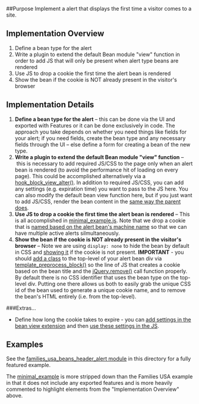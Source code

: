 ##Purpose
Implement a alert that displays the first time a visitor comes to a site.

## Implementation Overview

1. Define a bean type for the alert
2. Write a plugin to extend the default Bean module "view" function in order to add JS that will only be present when alert type beans are rendered
4. Use JS to drop a cookie the first time the alert bean is rendered
5. Show the bean if the cookie is NOT already present in the visitor's browser

## Implementation Details
1. **Define a bean type for the alert** – this can be done via the UI and exported with Features or it can be done exclusively in code. The approach you take depends on whether you need things like fields for your alert; if you need fields, create the bean type and any necessary fields through the UI – else define a form for creating a bean of the new type.
2. **Write a plugin to extend the default Bean module "view" function** – this is necessary to add required JS/CSS to the page only when an alert bean is rendered (to avoid the performance hit of loading on every page). This could be accomplished alternatively via a [hook\_block\_view\_alter()](https://api.drupal.org/api/drupal/modules!block!block.api.php/function/hook_block_view_alter/7). In addition to required JS/CSS, you can add any settings (e.g. expiration time) you want to pass to the JS here. You can also modify the default bean view function here, but if you just want to add JS/CSS, render the bean content in the [same way the parent does](minimal_example/plugins/bean/minimal_example.inc#L15).
4. **Use JS to drop a cookie the first time the alert bean is rendered** – This is all accomplished in [minimal_example.js](minimal_example/js/minimal_example.js). Note that we drop a cookie that is [named based on the alert bean's machine name](minimal_example/js/minimal_example.js#L5) so that we can have multiple active alerts silmultaneously.
5. **Show the bean if the cookie is NOT already present in the visitor's browser** – Note we are using `display: none` to hide the bean by default in CSS and [showing it](minimal_example/js/minimal_example.js#L13) if the cookie is not present. **IMPORTANT** - you should [add a class](minimal_example/minimal_example.module#L32-L53) to the  top-level of your alert bean div via [template\_preprocess\_block()](https://api.drupal.org/api/drupal/modules!block!block.module/function/template_preprocess_block/7) so the line of JS that creates a cookie based on the bean title and the [jQuery.remove()](http://api.jquery.com/remove/) call function properly. By default there is no CSS identifier that uses the bean type on the top-level div. Putting one there allows us both to easily grab the unique CSS id of the bean used to generate a unique cookie name, and to remove the bean's HTML entirely (i.e. from the top-level).

###Extras...

* Define how long the cookie takes to expire - you can [add settings in the bean view extension](minimal_example/plugins/bean/minimal_example.inc#L22-L38) and then [use these settings in the JS](minimal_example/js/minimal_example.js#L10-L12).

## Examples
See the [families\_usa\_beans\_header\_alert module](families_usa_beans_header_alert) in this directory for a fully featured example.

The [minimal\_example](minimal_example) is more stripped down than the Families USA example in that it does not include any exported features and is more heavily commented to highlight elements from the "Implementation Overview" above.